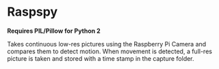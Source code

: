 Raspspy
=======

**Requires PIL/Pillow for Python 2**

Takes continuous low-res pictures using the Raspberry Pi Camera and compares them to detect motion. When movement is detected, a full-res picture is taken and stored with a time stamp in the capture folder.
